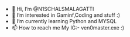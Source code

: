 - 👋 Hi, I’m @N1SCHALSMALAGATTI
- 👀 I’m interested in Gaminf,Coding and stuff :)
- 🌱 I’m currently learning Python and MYSQL
- 📫 How to reach me My IG:- ven0master.exe :)

<!---
N1SCHALSMALAGATTI/N1SCHALSMALAGATTI is a ✨ special ✨ repository because its `README.md` (this file) appears on your GitHub profile.
You can click the Preview link to take a look at your changes.
--->
